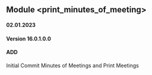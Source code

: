 ## Module <print_minutes_of_meeting>

#### 02.01.2023
#### Version 16.0.1.0.0
#### ADD
Initial Commit Minutes of Meetings and Print Meetings
